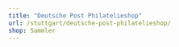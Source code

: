 ```yaml
---
title: "Deutsche Post Philatelieshop"
url: /stuttgart/deutsche-post-philatelieshop/
shop: Sammler
---
```

